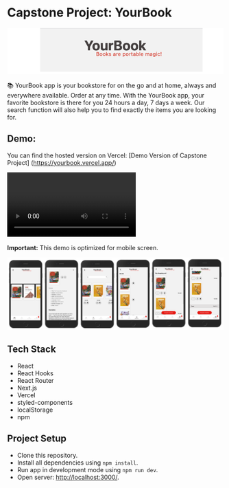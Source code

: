 # Capstone Project: YourBook

![YourBook](/public/yourbook.png)

📚 YourBook app is your bookstore for on the go and at home, always and everywhere available. Order at any time. With the YourBook app, your favorite bookstore is there for you 24 hours a day, 7 days a week. Our search function will also help you to find exactly the items you are looking for.

## Demo:

You can find the hosted version on Vercel: [Demo Version of Capstone Project] (https://yourbook.vercel.app/)

![Alt Text](/public/yourbook_app_demo.mov)

**Important:** This demo is optimized for mobile screen.

![App screens](/public/Screenshots_app.png)

## Tech Stack

- React
- React Hooks
- React Router
- Next.js
- Vercel
- styled-components
- localStorage
- npm

## Project Setup

- Clone this repository.
- Install all dependencies using `npm install`.
- Run app in development mode using `npm run dev`.
- Open server: [http://localhost:3000/](http://localhost:3000/).
